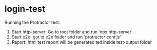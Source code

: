 login-test
==============================
Running the Protractor test:
1. Start http-server: Go to root folder and run 'npx http-server' 
2. Start e2e: got to e2e folder and run 'protractor conf.js'
3. Report: html test report will be generated ted inside test-output folder

